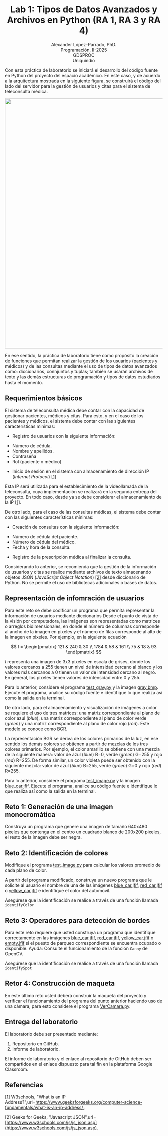 <h1 align="center">
Lab 1: Tipos de Datos Avanzados y Archivos en Python (RA 1, RA 3 y RA 4) <br />
 </h1>
 <p align="center">
Alexander López-Parrado, PhD. <br />
Programación, II-2025 <br />
GDSPROC <br />
Uniquindío <br />
</p>

Con esta práctica de laboratorio se iniciará el desarrollo del código fuente en Python del proyecto del espacio académico. En este caso, y de acuerdo a la arquitectura mostrada en la siguiente figura, se construirá el código del lado del servidor para la gestión de usuarios y citas para el sistema de teleconsulta médica.

<p align="center">
<img  src="Programación-II-2025.png" width="800" >
</p>

En ese sentido, la práctica de laboratorio tiene como propósito la creación de funciones que permitan realizar la gestión de los usuarios (pacientes y médicos) y de las consultas mediante el uso de tipos de datos avanzados como: diccionarios, connjuntos y tuplas; también se usarán archivos de texto y las demás estructuras de programación y tipos de datos estudiados hasta el momento.

## Requerimientos básicos

El sistema de teleconsulta médica debe contar con la capacidad de gestionar pacientes, médicos y citas. Para esto, y en el caso de los pacientes y médicos, el sistema debe contar con las siguientes características minimas:

* Registro de usuarios con la siguiente información:
 - Número de cédula.
 - Nombre y apellidos.
 - Contraseña
 - Rol (paciente o médico)
* Inicio de sesión en el sistema con almacenamiento de dirección IP (*Internet Protocol*)  [[1]](#1)

Esta IP será utilizada para el establecimiento de la videollamada de la teleconsulta, cuya implementación se realizará en la segunda entrega del proyecto. En todo caso, desde ya se debe considerar el almacenamiento de la IP  [[1]](#1).

De otro lado, para el caso de las consultas médicas, el sistema debe contar con las siguientes características mínimas:

* Creación de consultas con la siguiente información:
 - Número de cédula del paciente.
 - Número de cédula del médico.
 - Fecha y hora de la consulta.
* Registro de la prescripción médica al finalizar la consulta.

Considerando lo anterior, se recomienda que la gestión de la información de usuarios y citas se realice mediante archivos de texto almacenando objetos JSON (*JavaScript Object Notation*) [[2]](#2) desde diccionario de Python. No se permite el uso de bibliotecas adicionales o bases de datos.

## Representación de infomración de usuarios

Para este reto se debe codificar un programa que permita representar la información de usuarios mediante diccionarios Desde el punto de vista de la visión por computadora, las imágenes son representadas como matrices o arreglos bidimensionales, en donde el número de columnas corresponde al ancho de la imagen en pixeles y el número de filas corresponde al alto de la imagen en pixeles. Por ejemplo, en la siguiente ecuación

$$
I = \begin{pmatrix}
  121 & 240 & 30 \\
  1784 & 58 & 161 \\
  75 & 18 & 93
\end{pmatrix}
$$

$I$ representa una imagen de 3x3 pixeles en escala de grises, donde los valores cercanos a 255 tienen un nivel de intensidad cercano al blanco y los valores más cercanos a 0 tienen un valor de intensidad cercano al negro. En general, los pixeles tienen valores de intensidad entre 0 y 255.

Para lo anterior, considere el programa [test_gray.py](test_gray.py) y la imagen [gray.bmp](gray.bmp). Ejecute el programa, analice su código fuente e identifique lo que realiza así como la salida en la terminal.

De otro lado, para el almacenamiento y visualización de imágenes a color se requiere el uso de tres matrices: una matriz correspondiente al plano de color azul (*blue*), una matriz correspondiente al plano de color verde (*green*) y una matriz correspondiente al plano de color rojo (*red*). Este modelo se conoce como BGR. 

La representación BGR se deriva de los colores primarios de la luz, en ese sentido los demás colores se obtienen a partir de mezclas de los tres colores primarios. Por ejemplo, el color amarillo se obtiene con una mezcla de la siguiente manera: valor de azul (*blue*) B=0, verde (*green*) G=255 y rojo (*red*) R=255. De forma similar, un color violeta puede ser obtenido con la siguiente mezcla: valor de azul (*blue*) B=255, verde (*green*) G=0 y rojo (*red*) R=255.

Para lo anterior, considere el programa [test_image.py](test_image.py) y la imagen [blue_car.jfif](blue_car.jfif). Ejecute el programa, analice su código fuente e identifique lo que realiza así como la salida en la terminal.

## Reto 1: Generación de una imagen monocromática

Construya un programa que genere una imagen de tamaño 640x480 pixeles que contenga en el centro un cuadrado blanco de 200x200 pixeles, el resto de la imagen debe ser negra.

## Reto 2: Identificación de colores

Modifique el programa [test_image.py](test_image.py) para calcular los valores promedio de cada plano de color.

A partir del programa modificado, construya un nuevo programa que le solicite al usuario el nombre de una de las imágenes  [blue_car.jfif](blue_car.jfif),  [red_car.jfif](red_car.jfif) o  [yellow_car.jfif](yellow_car.jfif) e identifique el color del automovil.

Asegúrese que la identificación se realice a través de una función llamada `identifyColor`


## Reto 3: Operadores para detección de bordes

Para este reto requiere que usted construya un programa que identifique correctamente en las imágenes [blue_car.jfif](blue_car.jfif),  [red_car.jfif](red_car.jfif),  [yellow_car.jfif](yellow_car.jfif) o [empty.jfif](empty.jfif) si el puesto de parqueo correspondiente se encuentra ocupado o disponible. Ayuda: Consulte el funcionamiento de la función `Canny` de OpenCV.

Asegúrese que la identificación se realice a través de una función llamada `identifySpot`

## Retor 4: Construcción de maqueta

En este último reto usted deberá construir la maqueta del proyecto y verificar el funcionamiento del programa del punto anterior haciendo uso de una cámara, para esto considere el programa [VerCamara.py](VerCamara.py).

## Entrega del laboratorio

El laboratorio debe ser presentado mediante:

1. Repositorio en GitHub.
2. Informe de laboratorio.

El informe de laboratorio y el enlace al repositorio de GitHub deben ser compartidos en el enlace dispuesto para tal fin en la plataforma Google Classroom.

## Referencias

<a id="1">[1]</a> 
W3schools, "What is an IP Address?",url=[https://www.geeksforgeeks.org/computer-science-fundamentals/what-is-an-ip-address/
](https://www.geeksforgeeks.org/computer-science-fundamentals/what-is-an-ip-address/
).

<a id="2">[2]</a> 
Geeks for Geeks, "Javascript JSON",url=[https://www.w3schools.com/js/js_json.asp](https://www.w3schools.com/js/js_json.asp).


